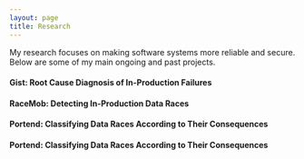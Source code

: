 ```yaml
---
layout: page
title: Research
---
```


<p class="message">
My research focuses on making software systems more reliable and secure. Below are some of my main ongoing and past projects.
</p>

#### Gist: Root Cause Diagnosis of In-Production Failures

#### RaceMob: Detecting In-Production Data Races

#### Portend: Classifying Data Races According to Their Consequences

#### Portend: Classifying Data Races According to Their Consequences

